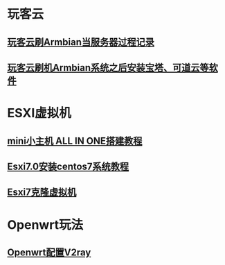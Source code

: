 # 玩客云

## [玩客云刷Armbian当服务器过程记录](玩客云刷Armbian当服务器过程记录.md)

## [玩客云刷机Armbian系统之后安装宝塔、可道云等软件](玩客云刷机Armbian系统之后安装宝塔、可道云等软件.md)



# ESXI虚拟机

## [mini小主机 ALL IN ONE搭建教程](mini小主机ALL-IN-ONE搭建教程.md)

## [Esxi7.0安装centos7系统教程](Esxi7.0安装centos7系统教程.md)

## [Esxi7克隆虚拟机](Esxi7克隆虚拟机.md)

# Openwrt玩法

## [Openwrt配置V2ray](Openwrt配置V2ray.md)






